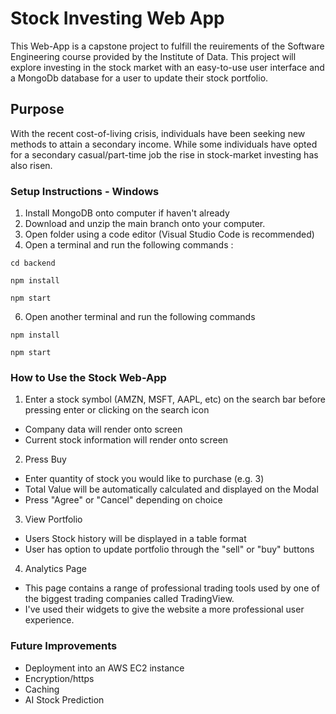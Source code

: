 # Stock Investing Web App 

This Web-App is a capstone project to fulfill the reuirements of the Software Engineering course provided by the Institute of Data. This project will explore investing in the stock market with an easy-to-use user interface and a MongoDb database for a user to update their stock portfolio.

## Purpose 

With the recent cost-of-living crisis, individuals have been seeking new methods to attain a secondary income. While some individuals have opted for a secondary casual/part-time job the rise in stock-market investing has also risen.

### Setup Instructions - Windows

1. Install MongoDB onto computer if haven't already
2. Download and unzip the  main branch onto your computer.
3. Open folder using a code editor (Visual Studio Code is recommended)
4. Open a terminal and run the following commands :
   
`cd backend`

`npm install`

`npm start`

6. Open another terminal and run the following commands
   
`npm install`

`npm start`

### How to Use the Stock Web-App

1. Enter a stock symbol (AMZN, MSFT, AAPL, etc) on the search bar before pressing enter or clicking on the search icon
  - Company data will render onto screen
  - Current stock information will render onto screen
2. Press Buy
  - Enter quantity of stock you would like to purchase (e.g. 3)
  - Total Value will be automatically calculated and displayed on the Modal
  - Press "Agree" or "Cancel" depending on choice
3. View Portfolio
  - Users Stock history will be displayed in a table format
  - User has option to update portfolio through the "sell" or "buy" buttons
4. Analytics Page
  - This page contains a range of professional trading tools used by one of the biggest trading companies called TradingView.
  - I've used their widgets to give the website a more professional user experience. 


### Future Improvements
- Deployment into an AWS EC2 instance
- Encryption/https
- Caching
- AI Stock Prediction

